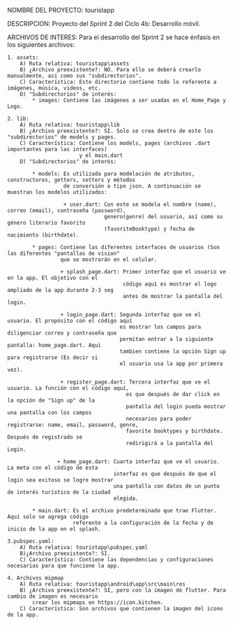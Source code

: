 NOMBRE DEL PROYECTO: touristapp

DESCRIPCION: Proyecto del Sprint 2 del Ciclo 4b: Desarrollo móvil.

ARCHIVOS DE INTERES: Para el desarrollo del Sprint 2 se hace énfasis en los siguientes archivos:

    1. assets: 
        A) Ruta relativa: touristapp\assets
        B) ¿Archivo preexistente?: NO. Para ello se deberá crearlo manualmente, así como sus "subdirectorios".
        C) Característica: Este directorio contiene todo lo referente a imágenes, música, videos, etc.
        D) "Subdirectorios" de interés:
            * images: Contiene las imágenes a ser usadas en el Home_Page y Logo.

    2. lib:
        A) Ruta relativa: touristapp\lib
        B) ¿Archivo preexistente?: SI. Solo se crea dentro de este los "subdirectorios" de models y pages.
        C) Característica: Contiene los models, pages (archivos .dart importantes para las interfaces) 
                           y el main.dart
        D) "Subdirectorios" de interés:

            * models: Es utilizada para modelación de atributos, constructores, getters, setters y métodos
                      de conversión a tipo json. A continuación se muestran los modelos utilizados:

                      + user.dart: Con este se modela el nombre (name), correo (email), contraseña (password), 
                                   genero(genre) del usuario, así como su género literario favorito
                                   (favoriteBooktype) y fecha de nacimiento (birthdate).
            
            * pages: Contiene las diferentes interfaces de usuarios (Son las diferentes "pantallas de vision" 
                     que se mostrarán en el celular.

                     + splash_page.dart: Primer interfaz que el usuario ve en la app. El objetivo con el 
                                         código aquì es mostrar el logo ampliado de la app durante 2-3 seg 
                                         antes de mostrar la pantalla del login.

                     + login_page.dart: Segunda interfaz que ve el usuario. El propósito con el código aquí 
                                        es mostrar los campos para diligenciar correo y contraseña que 
                                        permitan entrar a la siguiente pantalla: home_page.dart. Aquì 
                                        tambien contiene la opción Sign up para registrarse (Es decir si 
                                        el usuario usa la app por primera vez).

                     + register_page.dart: Tercera interfaz que ve el usuario. La función con el código aquí, 
                                          es que después de dar click en la opción de "Sign up" de la 
                                          pantalla del login pueda mostrar una pantalla con los campos 
                                          necesarios para poder registrarse: name, email, password, genre, 
                                          favorite booktypes y birthdate. Después de registrado se 
                                          redirigirá a la pantalla del Login.

                    + home_page.dart: Cuarta interfaz que ve el usuario. La meta con el código de esta 
                                      interfaz es que después de que el login sea exitoso se logre mostrar 
                                      una pantalla con datos de un punto de interés turístico de la ciudad 
                                      elegida.
            
            * main.dart: Es el archivo predeterminado que trae Flutter. Aquí solo se agrega código 
                         referente a la configuración de la fecha y de inicio de la app en el splash.
    
    3.pubspec.yaml:
        A) Ruta relativa: touristapp\pubspec.yaml
        B)¿Archivo preexistente?: SI.
        C) Característica: Contiene las dependencias y configuraciones necesarias para que funcione la app.

    4. Archivos mipmap
        A) Ruta relativa: touristapp\android\app\src\main\res
        B) ¿Archivo preexistente?: SI, pero con la imagen de flutter. Para cambio de imagen es necesario 
            crear los mipmaps en https://icon.kitchen.
        C) Característica: Son archivos que contienen la imagen del icono de la app.
